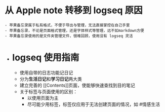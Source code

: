 # 从 Apple note 转移到 logseq 原因
	- 苹果备忘录属于私有格式，不便于导出与管理，无法直接掌控在自己手里
	- 苹果备忘录，不论是页面格式管理，还是字体样式等管理，远不如markdown方便
	- 苹果备忘录使用的是文件夹管理文件，很难回顾，使用没有 logseq 灵活
- # logseq 使用指南
	- 使用自带的日志功能记日记
	- 分为**生活日记**和**学习日记**两大类
	- 建立完善的 [[Contents]]页面，使能够快速查找到目的笔记
	- 关于标签与页面使用的区别：
		- 以使用页面为主
		- 尽可能少用标签，标签仅应用于无法创建页面的情况，如 #情感生活